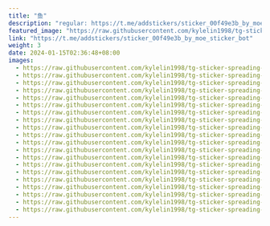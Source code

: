```yaml
---
title: "鱼"
description: "regular: https://t.me/addstickers/sticker_00f49e3b_by_moe_sticker_bot"
featured_image: "https://raw.githubusercontent.com/kylelin1998/tg-sticker-spreading-worldwide-images/main/img/b5485a91-d702-41a3-8179-e8233537e26c.jpg"
link: "https://t.me/addstickers/sticker_00f49e3b_by_moe_sticker_bot"
weight: 3
date: 2024-01-15T02:36:48+08:00
images:
  - https://raw.githubusercontent.com/kylelin1998/tg-sticker-spreading-worldwide-images/main/img/b5485a91-d702-41a3-8179-e8233537e26c.jpg
  - https://raw.githubusercontent.com/kylelin1998/tg-sticker-spreading-worldwide-images/main/img/265e7e1a-ab5e-4790-8796-d408e60e5f6d.jpg
  - https://raw.githubusercontent.com/kylelin1998/tg-sticker-spreading-worldwide-images/main/img/adfa2f06-3586-4d6e-89c1-df17a170d0f2.jpg
  - https://raw.githubusercontent.com/kylelin1998/tg-sticker-spreading-worldwide-images/main/img/a9272327-1bf5-4e40-9f71-f64525b4e96f.jpg
  - https://raw.githubusercontent.com/kylelin1998/tg-sticker-spreading-worldwide-images/main/img/f286dd34-1151-400e-a851-f7b2a9731738.jpg
  - https://raw.githubusercontent.com/kylelin1998/tg-sticker-spreading-worldwide-images/main/img/72852d65-e014-4c74-b791-e99cf190ede5.jpg
  - https://raw.githubusercontent.com/kylelin1998/tg-sticker-spreading-worldwide-images/main/img/a45ffda8-1431-46a9-970d-6151d6e60b21.jpg
  - https://raw.githubusercontent.com/kylelin1998/tg-sticker-spreading-worldwide-images/main/img/9af9deae-2d5c-4a4e-afe2-e4f819dab985.jpg
  - https://raw.githubusercontent.com/kylelin1998/tg-sticker-spreading-worldwide-images/main/img/fd6ac54a-d1b0-4436-9ae8-476a3db4b90b.jpg
  - https://raw.githubusercontent.com/kylelin1998/tg-sticker-spreading-worldwide-images/main/img/f3869e09-37ba-45f5-9659-74a2a134d0d7.jpg
  - https://raw.githubusercontent.com/kylelin1998/tg-sticker-spreading-worldwide-images/main/img/f2ce39a5-ac0c-43e1-ac1f-199e5bc7cab8.jpg
  - https://raw.githubusercontent.com/kylelin1998/tg-sticker-spreading-worldwide-images/main/img/c2a3a6b8-8ab6-4a9b-9c72-0cd1e576282d.jpg
  - https://raw.githubusercontent.com/kylelin1998/tg-sticker-spreading-worldwide-images/main/img/d1ac6629-e033-443f-a666-95c87be337d4.jpg
  - https://raw.githubusercontent.com/kylelin1998/tg-sticker-spreading-worldwide-images/main/img/8bfe5b1c-e794-4be7-8803-6b9a3011d11c.jpg
  - https://raw.githubusercontent.com/kylelin1998/tg-sticker-spreading-worldwide-images/main/img/c8c1d8fd-b429-43fd-9d3e-08a36e0cf5c8.jpg
  - https://raw.githubusercontent.com/kylelin1998/tg-sticker-spreading-worldwide-images/main/img/69ff1132-c6e6-4213-b2df-af11c35fbc34.jpg
  - https://raw.githubusercontent.com/kylelin1998/tg-sticker-spreading-worldwide-images/main/img/46d2ea33-8ff4-42eb-b393-99ec50cd7152.jpg
  - https://raw.githubusercontent.com/kylelin1998/tg-sticker-spreading-worldwide-images/main/img/d56275a7-0a91-4d1e-89bf-014c2a16a7e4.jpg
  - https://raw.githubusercontent.com/kylelin1998/tg-sticker-spreading-worldwide-images/main/img/69c8e201-fd33-422c-b1ec-866ed3bade3b.jpg
  - https://raw.githubusercontent.com/kylelin1998/tg-sticker-spreading-worldwide-images/main/img/e38da72b-08d5-4a0c-a9b1-36165b025a24.jpg
---
```

